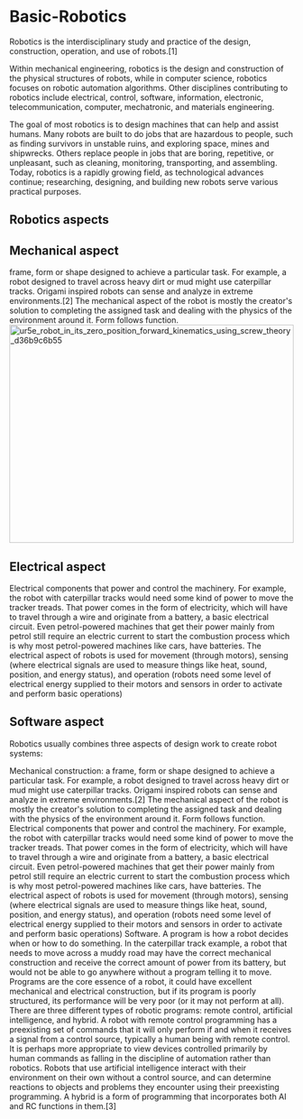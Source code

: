 # Basic-Robotics

Robotics is the interdisciplinary study and practice of the design, construction, operation, and use of robots.[1]

Within mechanical engineering, robotics is the design and construction of the physical structures of robots, while in computer science, robotics focuses on robotic automation algorithms. Other disciplines contributing to robotics include electrical, control, software, information, electronic, telecommunication, computer, mechatronic, and materials engineering.

The goal of most robotics is to design machines that can help and assist humans. Many robots are built to do jobs that are hazardous to people, such as finding survivors in unstable ruins, and exploring space, mines and shipwrecks. Others replace people in jobs that are boring, repetitive, or unpleasant, such as cleaning, monitoring, transporting, and assembling. Today, robotics is a rapidly growing field, as technological advances continue; researching, designing, and building new robots serve various practical purposes.

## Robotics aspects

## Mechanical aspect
 frame, form or shape designed to achieve a particular task. For example, a robot designed to travel across heavy dirt or mud might use caterpillar tracks. Origami inspired robots can sense and analyze in extreme environments.[2] The mechanical aspect of the robot is mostly the creator's solution to completing the assigned task and dealing with the physics of the environment around it. Form follows function.
 <img width="504" height="387" alt="ur5e_robot_in_its_zero_position_forward_kinematics_using_screw_theory_d36b9c6b55" src="https://github.com/user-attachments/assets/90fc83c5-26c4-44b1-85b6-e8a2548e24a5" />


## Electrical aspect
Electrical components that power and control the machinery. For example, the robot with caterpillar tracks would need some kind of power to move the tracker treads. That power comes in the form of electricity, which will have to travel through a wire and originate from a battery, a basic electrical circuit. Even petrol-powered machines that get their power mainly from petrol still require an electric current to start the combustion process which is why most petrol-powered machines like cars, have batteries. The electrical aspect of robots is used for movement (through motors), sensing (where electrical signals are used to measure things like heat, sound, position, and energy status), and operation (robots need some level of electrical energy supplied to their motors and sensors in order to activate and perform basic operations)

## Software aspect
Robotics usually combines three aspects of design work to create robot systems:

Mechanical construction: a frame, form or shape designed to achieve a particular task. For example, a robot designed to travel across heavy dirt or mud might use caterpillar tracks. Origami inspired robots can sense and analyze in extreme environments.[2] The mechanical aspect of the robot is mostly the creator's solution to completing the assigned task and dealing with the physics of the environment around it. Form follows function.
Electrical components that power and control the machinery. For example, the robot with caterpillar tracks would need some kind of power to move the tracker treads. That power comes in the form of electricity, which will have to travel through a wire and originate from a battery, a basic electrical circuit. Even petrol-powered machines that get their power mainly from petrol still require an electric current to start the combustion process which is why most petrol-powered machines like cars, have batteries. The electrical aspect of robots is used for movement (through motors), sensing (where electrical signals are used to measure things like heat, sound, position, and energy status), and operation (robots need some level of electrical energy supplied to their motors and sensors in order to activate and perform basic operations)
Software. A program is how a robot decides when or how to do something. In the caterpillar track example, a robot that needs to move across a muddy road may have the correct mechanical construction and receive the correct amount of power from its battery, but would not be able to go anywhere without a program telling it to move. Programs are the core essence of a robot, it could have excellent mechanical and electrical construction, but if its program is poorly structured, its performance will be very poor (or it may not perform at all). There are three different types of robotic programs: remote control, artificial intelligence, and hybrid. A robot with remote control programming has a preexisting set of commands that it will only perform if and when it receives a signal from a control source, typically a human being with remote control. It is perhaps more appropriate to view devices controlled primarily by human commands as falling in the discipline of automation rather than robotics. Robots that use artificial intelligence interact with their environment on their own without a control source, and can determine reactions to objects and problems they encounter using their preexisting programming. A hybrid is a form of programming that incorporates both AI and RC functions in them.[3]
